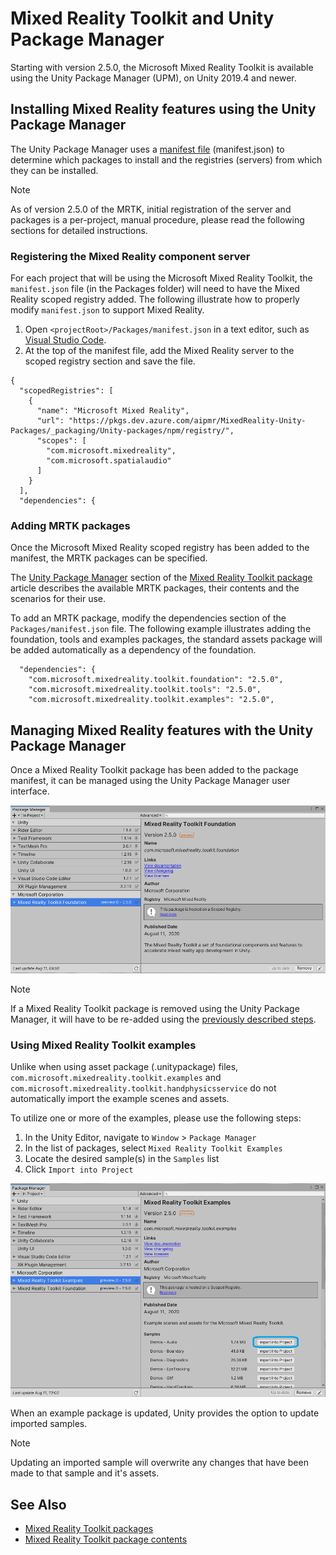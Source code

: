 # Mixed Reality Toolkit and Unity Package Manager

Starting with version 2.5.0, the Microsoft Mixed Reality Toolkit is available using the Unity Package Manager (UPM), on Unity 2019.4 and newer.

## Installing Mixed Reality features using the Unity Package Manager

The Unity Package Manager uses a [manifest file](https://docs.unity3d.com/Manual/upm-manifestPkg.html) (manifest.json) to determine which packages to install and the registries (servers) from which they can be installed.

> [!Note]
> As of version 2.5.0 of the MRTK, initial registration of the server and packages is a per-project, manual procedure, please read the following sections for detailed instructions.

### Registering the Mixed Reality component server

For each project that will be using the Microsoft Mixed Reality Toolkit, the `manifest.json` file (in the Packages folder) will need to have the Mixed Reality scoped registry added. The following illustrate how to properly modify `manifest.json` to support Mixed Reality.

1. Open `<projectRoot>/Packages/manifest.json` in a text editor, such as [Visual Studio Code](https://code.visualstudio.com/).
1. At the top of the manifest file, add the Mixed Reality server to the scoped registry section and save the file.

```
{
  "scopedRegistries": [
    {
      "name": "Microsoft Mixed Reality",
      "url": "https://pkgs.dev.azure.com/aipmr/MixedReality-Unity-Packages/_packaging/Unity-packages/npm/registry/",
      "scopes": [
        "com.microsoft.mixedreality",
        "com.microsoft.spatialaudio"
      ]
    }
  ],
  "dependencies": {
  ```

### Adding MRTK packages

Once the Microsoft Mixed Reality scoped registry has been added to the manifest, the MRTK packages can be specified.

The [Unity Package Manager](Packaging/MRTK_Packages.md#unity-package-manager) section of the [Mixed Reality Toolkit package](Packaging/MRTK_Packages.md) article describes the available MRTK packages, their contents and the scenarios for their use.

To add an MRTK package, modify the dependencies section of the `Packages/manifest.json` file. The following example illustrates adding the foundation, tools and examples packages, the standard assets package will be added automatically as a dependency of the foundation.

```
  "dependencies": {
    "com.microsoft.mixedreality.toolkit.foundation": "2.5.0",
    "com.microsoft.mixedreality.toolkit.tools": "2.5.0",
    "com.microsoft.mixedreality.toolkit.examples": "2.5.0",
```

## Managing Mixed Reality features with the Unity Package Manager

Once a Mixed Reality Toolkit package has been added to the package manifest, it can be managed using the Unity Package Manager user interface.

![MRTK Foundation UPM Package](Images/Packaging/MRTK_FoundationUPM.png)

> [!Note]
> If a Mixed Reality Toolkit package is removed using the Unity Package Manager, it will have to be re-added using the [previously described steps](#adding-mrtk-packages).

### Using Mixed Reality Toolkit examples

Unlike when using asset package (.unitypackage) files, `com.microsoft.mixedreality.toolkit.examples` and `com.microsoft.mixedreality.toolkit.handphysicsservice` do not automatically import the example scenes and assets.

To utilize one or more of the examples, please use the following steps:

1. In the Unity Editor, navigate to `Window` > `Package Manager`
1. In the list of packages, select `Mixed Reality Toolkit Examples`
1. Locate the desired sample(s) in the `Samples` list
1. Click `Import into Project`

![Importing samples](Images/Packaging/MRTK_ExamplesUpm.png)

When an example package is updated, Unity provides the option to update imported samples.

> [!Note]
> Updating an imported sample will overwrite any changes that have been made to that sample and it's assets.

## See Also

- [Mixed Reality Toolkit packages](Packaging/MRTK_Packages.md)
- [Mixed Reality Toolkit package contents](MRTK_PackageContents.md)
